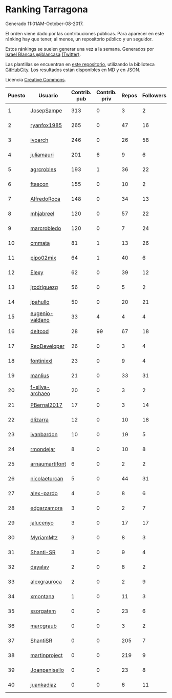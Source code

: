 # Ranking Tarragona

Generado 11:01AM-October-08-2017.

El orden viene dado por las contribuciones públicas. Para aparecer en este ránking hay que tener, al menos, un repositorio público y un seguidor.

Estos ránkings se suelen generar una vez a la semana. Generados por [Israel Blancas @iblancasa](https://github.com/iblancasa/) [(Twitter)](https://twitter.com/iblancasa).

Las plantillas se encuentran en [este repositorio](https://github.com/iblancasa/GH-Spanish-Ranking), utilizando la biblioteca [GitHubCity](https://github.com/iblancasa/GitHubCity). Los resultados están disponibles en MD y en JSON.

Licencia [Creative Commons](https://creativecommons.org/licenses/by/4.0/).

| Puesto   |  Usuario  | Contrib. pub | Contrib. priv |Repos| Followers | Desde |  Avatar  |
|----------|-----------|--------------|---------------|-----|-----------|-------|----------|
|1|[JosepSampe](https://github.com/JosepSampe)|313|0|3|2|2015-01-08|![JosepSampe](https://avatars3.githubusercontent.com/u/10448186)|
|2|[ryanfox1985](https://github.com/ryanfox1985)|265|0|47|16|2011-10-26|![ryanfox1985](https://avatars1.githubusercontent.com/u/1152728)|
|3|[ivoarch](https://github.com/ivoarch)|246|0|26|58|2011-03-18|![ivoarch](https://avatars0.githubusercontent.com/u/677124)|
|4|[juliamauri](https://github.com/juliamauri)|201|6|9|6|2013-11-28|![juliamauri](https://avatars3.githubusercontent.com/u/6062402)|
|5|[agrcrobles](https://github.com/agrcrobles)|193|1|36|22|2013-10-19|![agrcrobles](https://avatars3.githubusercontent.com/u/5727373)|
|6|[ftascon](https://github.com/ftascon)|155|0|10|2|2012-11-24|![ftascon](https://avatars1.githubusercontent.com/u/2879103)|
|7|[AlfredoRoca](https://github.com/AlfredoRoca)|148|0|34|13|2014-08-15|![AlfredoRoca](https://avatars1.githubusercontent.com/u/8455554)|
|8|[mhjabreel](https://github.com/mhjabreel)|120|0|57|22|2014-10-08|![mhjabreel](https://avatars2.githubusercontent.com/u/9088025)|
|9|[marcrobledo](https://github.com/marcrobledo)|120|0|7|24|2015-09-19|![marcrobledo](https://avatars3.githubusercontent.com/u/14358263)|
|10|[cmmata](https://github.com/cmmata)|81|1|13|26|2013-04-22|![cmmata](https://avatars2.githubusercontent.com/u/4223148)|
|11|[pipo02mix](https://github.com/pipo02mix)|64|1|40|6|2011-07-03|![pipo02mix](https://avatars1.githubusercontent.com/u/892157)|
|12|[Elexy](https://github.com/Elexy)|62|0|39|12|2010-10-14|![Elexy](https://avatars1.githubusercontent.com/u/439063)|
|13|[jrodriguezg](https://github.com/jrodriguezg)|56|0|5|2|2013-02-05|![jrodriguezg](https://avatars2.githubusercontent.com/u/3486118)|
|14|[jpahullo](https://github.com/jpahullo)|50|0|20|21|2012-07-26|![jpahullo](https://avatars0.githubusercontent.com/u/2048296)|
|15|[eugenio-valdano](https://github.com/eugenio-valdano)|33|4|4|4|2014-03-12|![eugenio-valdano](https://avatars1.githubusercontent.com/u/6929185)|
|16|[deltcod](https://github.com/deltcod)|28|99|67|18|2015-09-22|![deltcod](https://avatars2.githubusercontent.com/u/14791993)|
|17|[ReoDeveloper](https://github.com/ReoDeveloper)|26|0|3|4|2013-01-20|![ReoDeveloper](https://avatars1.githubusercontent.com/u/3322211)|
|18|[fontinixxl](https://github.com/fontinixxl)|23|0|9|4|2013-07-24|![fontinixxl](https://avatars3.githubusercontent.com/u/5080665)|
|19|[manlius](https://github.com/manlius)|21|0|33|31|2013-11-18|![manlius](https://avatars2.githubusercontent.com/u/5968066)|
|20|[f-silva-archaeo](https://github.com/f-silva-archaeo)|20|0|3|2|2016-05-04|![f-silva-archaeo](https://avatars0.githubusercontent.com/u/19189330)|
|21|[PBernal2017](https://github.com/PBernal2017)|17|0|3|14|2017-02-23|![PBernal2017](https://avatars3.githubusercontent.com/u/25979373)|
|22|[dlizarra](https://github.com/dlizarra)|12|0|10|18|2015-04-12|![dlizarra](https://avatars1.githubusercontent.com/u/11906353)|
|23|[ivanbardon](https://github.com/ivanbardon)|10|0|19|5|2013-10-30|![ivanbardon](https://avatars0.githubusercontent.com/u/5808889)|
|24|[rmondejar](https://github.com/rmondejar)|8|0|10|8|2008-06-20|![rmondejar](https://avatars2.githubusercontent.com/u/14419)|
|25|[arnaumartifont](https://github.com/arnaumartifont)|6|0|2|2|2014-11-07|![arnaumartifont](https://avatars2.githubusercontent.com/u/9613200)|
|26|[nicolaeturcan](https://github.com/nicolaeturcan)|5|0|44|31|2014-04-10|![nicolaeturcan](https://avatars0.githubusercontent.com/u/7248811)|
|27|[alex-pardo](https://github.com/alex-pardo)|4|0|8|6|2012-09-19|![alex-pardo](https://avatars3.githubusercontent.com/u/2378470)|
|28|[edgarzamora](https://github.com/edgarzamora)|3|0|2|7|2013-05-02|![edgarzamora](https://avatars0.githubusercontent.com/u/4320475)|
|29|[jalucenyo](https://github.com/jalucenyo)|3|0|17|17|2012-04-06|![jalucenyo](https://avatars2.githubusercontent.com/u/1618926)|
|30|[MyriamMtz](https://github.com/MyriamMtz)|3|0|8|3|2013-11-25|![MyriamMtz](https://avatars0.githubusercontent.com/u/6032560)|
|31|[Shanti-SR](https://github.com/Shanti-SR)|3|0|9|4|2014-11-12|![Shanti-SR](https://avatars3.githubusercontent.com/u/9694646)|
|32|[dayalav](https://github.com/dayalav)|2|0|8|2|2013-06-10|![dayalav](https://avatars1.githubusercontent.com/u/4660940)|
|33|[alexgrauroca](https://github.com/alexgrauroca)|2|0|2|9|2013-07-31|![alexgrauroca](https://avatars0.githubusercontent.com/u/5131860)|
|34|[xmontana](https://github.com/xmontana)|1|0|11|3|2011-03-04|![xmontana](https://avatars1.githubusercontent.com/u/650776)|
|35|[ssorgatem](https://github.com/ssorgatem)|0|0|23|6|2009-07-23|![ssorgatem](https://avatars1.githubusercontent.com/u/108138)|
|36|[marcgraub](https://github.com/marcgraub)|0|0|3|2|2012-10-02|![marcgraub](https://avatars0.githubusercontent.com/u/2468006)|
|37|[ShantiSR](https://github.com/ShantiSR)|0|0|205|7|2013-01-16|![ShantiSR](https://avatars0.githubusercontent.com/u/3288528)|
|38|[martinproject](https://github.com/martinproject)|0|0|219|9|2008-06-13|![martinproject](https://avatars3.githubusercontent.com/u/13601)|
|39|[Joanpanisello](https://github.com/Joanpanisello)|0|0|23|8|2013-09-20|![Joanpanisello](https://avatars2.githubusercontent.com/u/5502417)|
|40|[juankadiaz](https://github.com/juankadiaz)|0|0|6|11|2013-10-04|![juankadiaz](https://avatars1.githubusercontent.com/u/5609996)|
